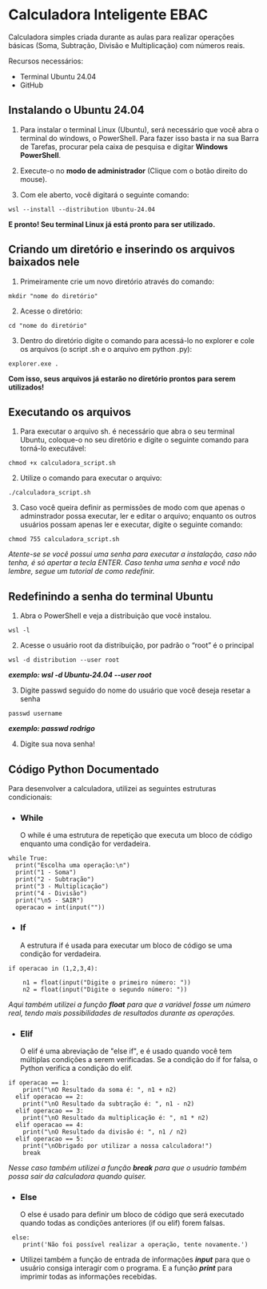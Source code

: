 # Calculadora Inteligente EBAC
Calculadora simples criada durante as aulas para realizar operações básicas (Soma, Subtração, Divisão e Multiplicação) com números reais.

Recursos necessários: 
* Terminal Ubuntu 24.04
* GitHub

## Instalando o Ubuntu 24.04

1. Para instalar o terminal Linux (Ubuntu), será necessário que você abra o terminal do windows, o PowerShell. Para fazer isso basta ir na sua Barra de Tarefas, procurar pela caixa de pesquisa e digitar **Windows PowerShell**.

2. Execute-o no **modo de administrador** (Clique com o botão direito do mouse).

3. Com ele aberto, você digitará o seguinte comando:
```
wsl --install --distribution Ubuntu-24.04

```
**E pronto! Seu terminal Linux já está pronto para ser utilizado.**

## Criando um diretório e inserindo os arquivos baixados nele

1. Primeiramente crie um novo diretório através do comando: 
```
mkdir "nome do diretório"
````
2. Acesse o diretório: 
```
cd "nome do diretório"
```
3. Dentro do diretório digite o comando para acessá-lo no explorer e cole os arquivos (o script .sh e o arquivo em python .py):
```
explorer.exe .
```
**Com isso, seus arquivos já estarão no diretório prontos para serem utilizados!**

## Executando os arquivos

1. Para executar o arquivo sh. é necessário que abra o seu terminal Ubuntu, coloque-o no seu diretório e digite o seguinte comando para torná-lo executável:

```
chmod +x calculadora_script.sh
```
2. Utilize o comando para executar o arquivo: 

```
./calculadora_script.sh
```
3. Caso você queira definir as permissões de modo com que apenas o adminstrador possa executar, ler e editar o arquivo; enquanto os outros usuários possam apenas ler e executar, digite o seguinte comando:

```
chmod 755 calculadora_script.sh
```
*Atente-se se você possui uma senha para executar a instalação, caso não tenha, é só apertar a tecla ENTER. Caso tenha uma senha e você não lembre, segue um tutorial de como redefinir.*

## Redefinindo a senha do terminal Ubuntu

1. Abra o PowerShell e veja a distribuição que você instalou.
```
wsl -l
```
2. Acesse o usuário root da distribuição, por padrão o “root” é o principal
```
wsl -d distribution --user root
``` 
**_exemplo: wsl -d Ubuntu-24.04 --user root_**

3. Digite passwd seguido do nome do usuário que você deseja resetar a senha
```
passwd username
``` 
**_exemplo: passwd rodrigo_**

4. Digite sua nova senha!

## Código Python Documentado

Para desenvolver a calculadora, utilizei as seguintes estruturas condicionais: 
* ### **While**
  O while é uma estrutura de repetição que executa um bloco de código enquanto uma condição for verdadeira.

```
while True:
  print("Escolha uma operação:\n")
  print("1 - Soma")
  print("2 - Subtração")
  print("3 - Multiplicação")
  print("4 - Divisão")
  print("\n5 - SAIR")
  operacao = int(input(""))
```

* ### **If**
  A estrutura if é usada para executar um bloco de código se uma condição for verdadeira.
```
if operacao in (1,2,3,4):

    n1 = float(input("Digite o primeiro número: "))
    n2 = float(input("Digite o segundo número: "))
```
*Aqui também utilizei a função **float** para que a variável fosse um número real, tendo mais possibilidades de resultados durante as operações.* 

* ### **Elif**
  O elif é uma abreviação de "else if", e é usado quando você tem múltiplas condições a serem verificadas. Se a condição do if for falsa, o Python verifica a condição do elif.
```
if operacao == 1:
    print("\nO Resultado da soma é: ", n1 + n2)
  elif operacao == 2:
    print("\nO Resultado da subtração é: ", n1 - n2)
  elif operacao == 3:
    print("\nO Resultado da multiplicação é: ", n1 * n2)
  elif operacao == 4:
    print("\nO Resultado da divisão é: ", n1 / n2)
  elif operacao == 5:
    print("\nObrigado por utilizar a nossa calculadora!")
    break
```
*Nesse caso também utilizei a função **break** para que o usuário também possa sair da calculadora quando quiser.* 

* ### **Else**
  O else é usado para definir um bloco de código que será executado quando todas as condições anteriores (if ou elif) forem falsas.
```
 else:
    print('Não foi possível realizar a operação, tente novamente.')
```

* Utilizei também a função de entrada de informações **_input_** para que o usuário consiga interagir com o programa. E a função **_print_** para imprimir todas as informações recebidas.





